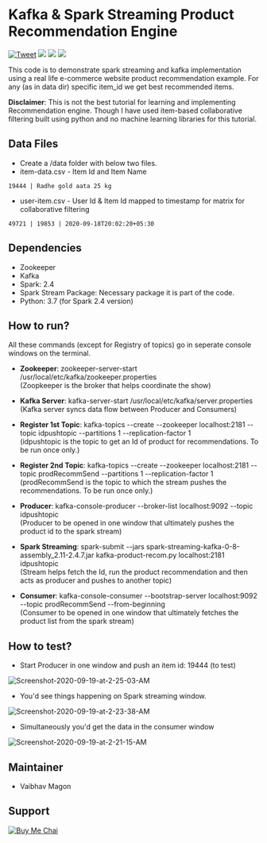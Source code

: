 # Kafka & Spark Streaming Product Recommendation Engine 

[![Tweet](https://img.shields.io/twitter/url/http/shields.io.svg?style=social)](https://twitter.com/intent/tweet?text=Kafka%20spark%20streaming%20product%20recommendation%20engine%20code%20on%20Python%20at&url=https://github.com/vaibhavmagon/Kafka-Spark-Product-Recommendation&via=vaibhavmagon&hashtags=python,kafka,spark,spark-streaming,developers) <img src="https://img.shields.io/static/v1?label=Python&message=3.7&color=<COLOR>"> <img src="https://img.shields.io/static/v1?label=Spark&message=2.4&color=<COLOR>"> <img src="https://img.shields.io/static/v1?label=Build&message=Passing&color=<COLOR>">

This code is to demonstrate spark streaming and kafka implementation using a real life e-commerce website product recommendation example. For any (as in data dir) specific item_id we get best recommended items.

**Disclaimer**: This is not the best tutorial for learning and implementing Recommendation engine. Though I have used item-based collaborative filtering built using python and no machine learning libraries for this tutorial.


## Data Files

- Create a /data folder with below two files.
- item-data.csv - Item Id and Item Name
```console
19444 | Radhe gold aata 25 kg
```
- user-item.csv - User Id & Item Id mapped to timestamp for matrix for collaborative filtering
```console
49721 | 19853 | 2020-09-18T20:02:20+05:30
```


## Dependencies

- Zookeeper
- Kafka
- Spark: 2.4
- Spark Stream Package: Necessary package it is part of the code.
- Python: 3.7 (for Spark 2.4 version)


## How to run?
All these commands (except for Registry of topics) go in seperate console windows on the terminal.

- **Zookeeper**: zookeeper-server-start /usr/local/etc/kafka/zookeeper.properties <br/>
(Zoopkeeper is the broker that helps coordinate the show)

- **Kafka Server**: kafka-server-start /usr/local/etc/kafka/server.properties <br/>
(Kafka server syncs data flow between Producer and Consumers)

- **Register 1st Topic**: kafka-topics --create --zookeeper localhost:2181 --topic idpushtopic --partitions 1 --replication-factor 1 <br/>
(idpushtopic is the topic to get an Id of product for recommendations. To be run once only.)

- **Register 2nd Topic**: kafka-topics --create --zookeeper localhost:2181 --topic prodRecommSend --partitions 1 --replication-factor 1 <br/>
(prodRecommSend is the topic to which the stream pushes the recommendations. To be run once only.)

- **Producer**: kafka-console-producer --broker-list localhost:9092 --topic idpushtopic <br/>
(Producer to be opened in one window that ultimately pushes the product id to the spark stream)

- **Spark Streaming**: spark-submit --jars spark-streaming-kafka-0-8-assembly_2.11-2.4.7.jar kafka-product-recom.py localhost:2181 idpushtopic <br/>
(Stream helps fetch the Id, run the product recommendation and then acts as producer and pushes to another topic)

- **Consumer**: kafka-console-consumer --bootstrap-server localhost:9092 --topic prodRecommSend --from-beginning <br/>
(Consumer to be opened in one window that ultimately fetches the product list from the spark stream)


## How to test?

- Start Producer in one window and push an item id: 19444 (to test) <br/>

<img src="https://i.ibb.co/4wbKR14/Screenshot-2020-09-19-at-2-25-03-AM.png" alt="Screenshot-2020-09-19-at-2-25-03-AM" border="0">

- You'd see things happening on Spark streaming window. <br/>

<img src="https://i.ibb.co/Rpr4XwD/Screenshot-2020-09-19-at-2-23-38-AM.png" alt="Screenshot-2020-09-19-at-2-23-38-AM" border="0">

- Simultaneously you'd get the data in the consumer window <br/>

<img src="https://i.ibb.co/Qrck5ts/Screenshot-2020-09-19-at-2-21-15-AM.png" alt="Screenshot-2020-09-19-at-2-21-15-AM" border="0">


## Maintainer

- Vaibhav Magon

## Support

[![Buy Me Chai](https://i.ibb.co/Xkdj83y/image-2.png)](https://buymechai.ml/link.html?vpa=vaibhav210991@okaxis&nm=Vaibhav&amt=10)
